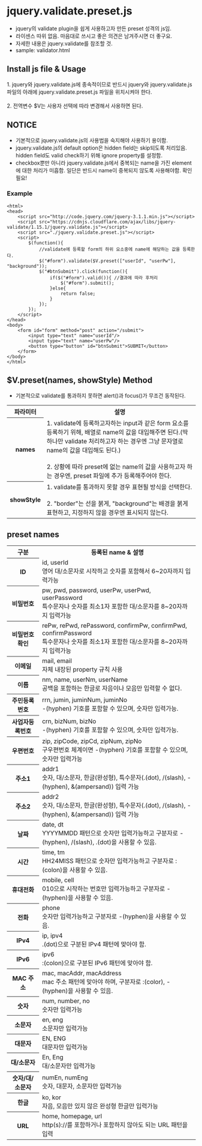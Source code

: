 # jquery.validate.preset.js #
* jquery의 validate plugin을 쉽게 사용하고자 만든 preset 성격의 js임.  
* 라이센스 따위 없음. 마음대로 쓰시고 좋은 의견은 남겨주시면 더 좋구요.  
* 자세한 내용은 jquery.validate를 참조할 것.
* sample: validator.html

## Install js file & Usage ##
<div>1. jquery와 jquery.validate.js에 종속적이므로 반드시 jquery와 jquery.validate.js 파일의 아래에 jquery.validate.preset.js 파일을 위치시켜야 한다.</div>
<br/>
<div>2. 전역변수 $V는 사용자 선택에 따라 변경해서 사용하면 된다.</div>

## NOTICE ##
* 기본적으로 jquery.validate.js의 사용법을 숙지해야 사용하기 용이함.
* jquery.validate.js의 default option은 hidden field는 skip되도록 처리있음. hidden field도 valid check하기 위해 ignore property를 설정함.
* checkbox뿐만 아니라 jquery.validate.js에서 중복되는 name을 가진 element에 대한 처리가 미흡함. 일단은 반드시 name이 중복되지 않도록 사용해야함. 확인필요!

### Example ###
    <html>
    <head>
    	<script src="http://code.jquery.com/jquery-3.1.1.min.js"></script>
    	<script src="https://cdnjs.cloudflare.com/ajax/libs/jquery-validate/1.15.1/jquery.validate.js"></script>
    	<script src="./jquery.validate.preset.js"></script>
    	<script>
    		$(function(){
    			//validate에 등록할 form의 하위 요소중에 name에 해당하는 값을 등록한다.
    			$("#form").validate($V.preset(["userId", "userPw"], "background"));
    			$("#btnSubmit").click(function(){
    				if($("#form").valid()){ //결과에 따라 후처리
    					$("#form").submit();
    				}else{
    					return false;
    				}
    			});
    		});
    	</script>
    </head>
    <body>
    	<form id="form" method="post" action="/submit">
    		<input type="text" name="userId"/>
    		<input type="text" name="userPw"/>
    		<button type="button" id="btnSubmit">SUBMIT</button>
    	</form>
    </body>
    </html>

## $V.preset(names, showStyle) Method ##
* 기본적으로 validate를 통과하지 못하면 alert()과 focus()가 무조건 동작된다.

<table>
	<tr>
		<th>파라미터</th>
		<th>설명</th>
	</tr>
	<tr>
		<th>names</th>
		<td>
			<div>1. validate에 등록하고자하는 input과 같은 form 요소를 등록하기 위해, 배열로 name의 값을 대입해주면 된다.(딱 하나만 validate 처리하고자 하는 경우엔 그냥 문자열로 name의 값을 대입해도 된다.)</div>
			<br/>
			<div>2. 상황에 따라 preset에 없는 name의 값을 사용하고자 하는 경우엔, preset 파일에 추가 등록해주어야 한다.</div>
		</td>
	</tr>
	<tr>
		<th>showStyle</th>
		<td>
			<div>1. validate를 통과하지 못할 경우 표현될 방식을 선택한다.</div>
			<br/>
			<div>2. "border"는 선을 붉게, "background"는 배경을 붉게표현하고, 지정하지 않을 경우엔 표시되지 않는다.</div>
		</td>
	</tr>
</table>

## preset names ##
<table>
	<tr>
		<th>구분</th>
		<th>등록된 name & 설명</th>
	</tr>
	<tr>
		<th>ID</th>
		<td>
			<div>id, userId</div>
			<div>영어 대/소문자로 시작하고 숫자를 포함해서 6~20자까지 입력가능</div>
		</td>
	</tr>
	<tr>
		<th>비밀번호</th>
		<td>
			<div>pw, pwd, password, userPw, userPwd, userPassword</div>
			<div>특수문자나 숫자를 최소1자 포함한 대/소문자를 8~20자까지 입력가능</div>
		</td>
	</tr>
	<tr>
		<th>비밀번호 확인</th>
		<td>
			<div>rePw, rePwd, rePassword, confirmPw, confirmPwd, confirmPassword</div>
			<div>특수문자나 숫자를 최소1자 포함한 대/소문자를 8~20자까지 입력가능</div>
		</td>
	</tr>
	<tr>
		<th>이메일</th>
		<td>
			<div>mail, email</div>
			<div>자체 내장된 property 규칙 사용</div>
		</td>
	</tr>
	<tr>
		<th>이름</th>
		<td>
			<div>nm, name, userNm, userName</div>
			<div>공백을 포함하는 한글로 자음이나 모음만 입력할 수 없다.</div>
		</td>
	</tr>
	<tr>
		<th>주민등록번호</th>
		<td>
			<div>rrn, jumin, juminNum, juminNo</div>
			<div>-(hyphen) 기호를 포함할 수 있으며, 숫자만 입력가능.</div>
		</td>
	</tr>
	<tr>
		<th>사업자등록번호</th>
		<td>
			<div>crn, bizNum, bizNo</div>
			<div>-(hyphen) 기호를 포함할 수 있으며, 숫자만 입력가능.</div>
		</td>
	</tr>
	<tr>
		<th>우편번호</th>
		<td>
			<div>zip, zipCode, zipCd, zipNum, zipNo</div>
			<div>구우편번호 체계이면 -(hyphen) 기호를 포함할 수 있으며, 숫자만 입력가능</div>
		</td>
	</tr>
	<tr>
		<th>주소1</th>
		<td>
			<div>addr1</div>
			<div>숫자, 대/소문자, 한글(완성형), 특수문자(.(dot), /(slash), -(hyphen), &(ampersand)) 입력 가능</div>
		</td>
	</tr>
	<tr>
		<th class="th">주소2</th>
		<td>
			<div>addr2</div>
			<div>숫자, 대/소문자, 한글(완성형), 특수문자(.(dot), /(slash), -(hyphen), &(ampersand)) 입력 가능</div>
		</td>
	</tr>
	<tr>
		<th>날짜</th>
		<td>
			<div>date, dt</div>
			<div>YYYYMMDD 패턴으로 숫자만 입력가능하고 구분자로 -(hyphen), /(slash), .(dot)을 사용할 수 있음.</div>
		</td>
	</tr>
	<tr>
		<th>시간</th>
		<td>
			<div>time, tm</div>
			<div>HH24MISS 패턴으로 숫자만 입력가능하고 구분자로 :(colon)을 사용할 수 있음.</div>
		</td>
	</tr>
	<tr>
		<th>휴대전화</th>
		<td>
			<div>mobile, cell</div>
			<div>010으로 시작하는 번호만 입력가능하고 구분자로 -(hyphen)을 사용할 수 있음.</div>
		</td>
	</tr>
	<tr>
		<th>전화</th>
		<td>
			<div>phone</div>
			<div>숫자만 입력가능하고 구분자로 -(hyphen)을 사용할 수 있음.</div>
		</td>
	</tr>
	<tr>
		<th>IPv4</th>
		<td>
			<div>ip, ipv4</div>
			<div>.(dot)으로 구분된 IPv4 패턴에 맞아야 함.</div>
		</td>
	</tr>
	<tr>
		<th>IPv6</th>
		<td>
			<div>ipv6</div>
			<div>:(colon)으로 구분된 IPv6 패턴에 맞아야 함.</div>
		</td>
	</tr>
	<tr>
		<th>MAC 주소</th>
		<td>
			<div>mac, macAddr, macAddress</div>
			<div>mac 주소 패턴에 맞아야 하며, 구분자로 :(color), -(hyphen)을 사용할 수 있음.</div>
		</td>
	</tr>
	<tr>
		<th>숫자</th>
		<td>
			<div>num, number, no</div>
			<div>숫자만 입력가능</div>
		</td>
	</tr>
	<tr>
		<th>소문자</th>
		<td>
			<div>en, eng</div>
			<div>소문자만 입력가능</div>
		</td>
	</tr>
	<tr>
		<th>대문자</th>
		<td>
			<div>EN, ENG</div>
			<div>대문자만 입력가능</div>
		</td>
	</tr>
	<tr>
		<th>대/소문자</th>
		<td>
			<div>En, Eng</div>
			<div>대/소문자만 입력가능</div>
		</td>
	</tr>
	<tr>
		<th>숫자/대/소문자</th>
		<td>
			<div>numEn, numEng</div>
			<div>숫자, 대문자, 소문자만 입력가능</div>
		</td>
	</tr>
	<tr>
		<th>한글</th>
		<td>
			<div>ko, kor</div>
			<div>자음, 모음만 있지 않은 완성형 한글만 입력가능</div>
		</td>
	</tr>
	<tr>
		<th>URL</th>
		<td>
			<div>home, homepage, url</div>
			<div>http(s)://를 포함하거나 포함하지 않아도 되는 URL 패턴을 입력</div>
		</td>
	</tr>
</table>
